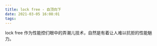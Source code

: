 ```yaml
---
title: lock free - 自顶向下
date: 2021-03-05 16:08:01
tags:
---
```


lock free 作为性能控们眼中的弄潮儿技术，自然是有着让人难以抗拒的性能魅力。
